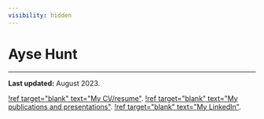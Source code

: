 ```yaml
---
visibility: hidden
---
```


# Ayse Hunt
---

**Last updated:** August 2023.

[!ref target="blank" text="My CV/resume"](/static/resume.pdf). 
[!ref target="blank" text="My publications and presentations"](https://tinyurl.com/aysehunt).
[!ref target="blank" text="My LinkedIn"](https://www.linkedin.com/in/ayse-hunt/).
